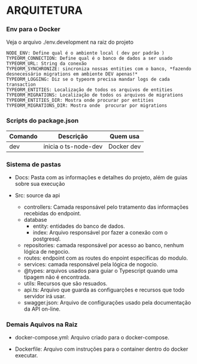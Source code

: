 ARQUITETURA
===========

### Env para o Docker

Veja o arquivo ./env.development na raiz do projeto

	NODE_ENV: Define qual é o ambiente local ( dev por padrão )
	TYPEORM_CONNECTION: Define qual é o banco de dados a ser usado
	TYPEORM_URL: String da conexão
	TYPEORM_SYNCHRONIZE: sincroniza nossas entities com o banco, *fazendo desnecessário migrations em ambiente DEV apenas!*
	TYPEORM_LOGGING: Diz se o typeorm precisa mandar logs de cada transaction
	TYPEORM_ENTITIES: Localização de todos os arquivos de entities
	TYPEORM_MIGRATIONS: Localização de todos os arquivos de migrations
	TYPEORM_ENTITIES_DIR: Mostra onde procurar por entities
	TYPEORM_MIGRATIONS_DIR: Mostra onde  procurar por migrations

### Scripts do package.json

|     Comando     |                   Descrição                    |               Quem usa                |
| --------------- | ---------------------------------------------- | ------------------------------------- |
| dev             | inicia o ts-node-dev                           | Docker dev                            |

### Sistema de pastas

* Docs: Pasta com as informações e detalhes do projeto, além de guias sobre sua execução

* Src: source da api
	* controllers: Camada responsável pelo tratamento das informações recebidas do endpoint.
    * database
        * entity: entidades do banco de dados.
		* index: Arquivo responsável por fazer a conexão com o postgresql.
   * repositories: camada responsável por acesso ao banco, nenhum lógica de negocio.
   * routes: endpoint com as routes do enpoint especificas do modulo.
   * services: camada responsável pela lógica de nogocio.
   * @types: arquivos usados para guiar o Typescript quando uma tipagem não é encontrada.
   * utils: Recursos que são resuados.
   * api.ts: Arquivo que guarda as configuarções e recursos que todo servidor irá usar.
   * swagger.json: Arquivo de configurações usado pela documentação da API on-line.

### Demais Aquivos na Raiz

* docker-compose.yml: Arquivo criado para o docker-compose.

* Dockerfile: Arquivo com instruções para o container dentro do docker executar.
